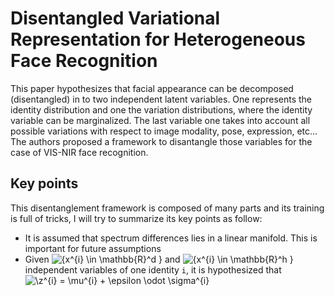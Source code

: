 # Disentangled Variational Representation for Heterogeneous Face Recognition

This paper hypothesizes that facial appearance can be decomposed (disentangled) in to two independent latent variables.
One represents the identity distribution and one the variation distributions, where the identity variable can be marginalized.
The last variable one takes into account all possible variations with respect to image modality, pose, expression, etc...
The authors proposed a framework to disantangle those variables for the case of VIS-NIR face recognition.

## Key points

This disentanglement framework is composed of many parts and its training is full of tricks, I will try to summarize its key points as follow:

  - It is assumed that spectrum differences lies in a linear manifold. This is important for future assumptions
  - Given ![\{x^{i} \in \mathbb{R}^d \}](https://render.githubusercontent.com/render/math?math=%5C%7Bx%5E%7Bi%7D%20%5Cin%20%5Cmathbb%7BR%7D%5Ed%20%5C%7D) and ![\{x^{i} \in \mathbb{R}^h \}](https://render.githubusercontent.com/render/math?math=%5C%7Bx%5E%7Bi%7D%20%5Cin%20%5Cmathbb%7BR%7D%5Eh%20%5C%7D) independent variables of one identity `i`, it is hypothesized that ![\z^{i} = \mu^{i} + \epsilon  \odot \sigma^{i}](https://render.githubusercontent.com/render/math?math=%5Cz%5E%7Bi%7D%20%3D%20%5Cmu%5E%7Bi%7D%20%2B%20%5Cepsilon%20%20%5Codot%20%5Csigma%5E%7Bi%7D) 



